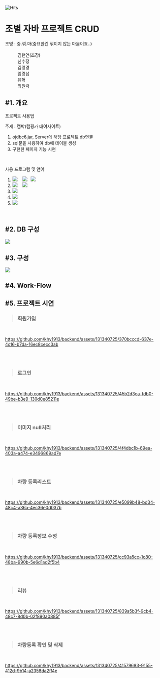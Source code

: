 ![Hits](https://hits.seeyoufarm.com/api/count/incr/badge.svg?url=https%3A%2F%2Fgithub.com%2Fkim-soohyeon&count_bg=%23FFDAC7&title_bg=%23FFADAD&icon=&icon_color=%23E7E7E7&title=hits&edge_flat=false)

<h1>조별 자바 프로젝트 CRUD</h1>
<dl>
  <dt>조명 : 중.꺾.마(중요한건 꺾이지 않는 마음이죠..)</dt> <br>
  <dd>김현연(조장)</dd>
  <dd>신수정</dd>
  <dd>김령경</dd>
  <dd>엄경섭</dd>
  <dd>유혁</dd>
  <dd>최원락</dd>
</dl>

<h2>#1. 개요</h2>
  <p>프로젝트 사용법</p>
  <p>주제 : 캠박<span>(캠핑카 대여사이트)</span></p>
    <ol>
      <li>ojdbc6.jar, Server에 해당 프로젝트 db연결</li>
      <li>sql문을 사용하여 db에 테이블 생성</li>
      <li>구현한 페이지 기능 시현</li>
    </ol>
  <br>

  <p>사용 프로그램 및 언어</p>
  <ol>
    <li><img src="https://img.shields.io/badge/Java-007396.svg?&style=for-the-badge&logo=Java&logoColor=white"> &nbsp;&nbsp; <span><img src="https://img.shields.io/badge/JavaScript-F7DF1E.svg?&style=for-the-badge&logo=JavaScript&logoColor=white"></span> &nbsp;&nbsp;<img src="https://img.shields.io/badge/jQuery-0769AD.svg?&style=for-the-badge&logo=jQuery&logoColor=339933"/></li>
    <li><img src="https://img.shields.io/badge/HTML5-E34F26.svg?&style=for-the-badge&logo=HTML5&logoColor=white"> &nbsp;&nbsp; <img src="https://img.shields.io/badge/CSS3-1572B6.svg?&style=for-the-badge&logo=CSS3&logoColor=white"></li>
    <li><img src="https://img.shields.io/badge/Oracle-F80000.svg?&style=for-the-badge&logo=Oracle&logoColor=white"></li>
    <li><img src="https://img.shields.io/badge/Eclipse%20IDE-2C2255.svg?&style=for-the-badge&logo=Eclipse%20IDE&logoColor=white"></li>
    <li><img src="https://img.shields.io/badge/Visual%20Studio%20Code-007ACC.svg?&style=for-the-badge&logo=Visual%20Studio%20Code&logoColor=white"></li>

    
  </ol>

  

<br>

     
<h2>#2. DB 구성</h2>

<img src="https://github.com/khy1913/backend/assets/131340725/8f9061d9-5c33-4901-8f2f-792389e640b8">


<h2>#3. 구성</h2>
<img src="https://github.com/khy1913/backend/assets/131340725/08f9f702-b09d-4e2e-9f13-fda43a3c5954">
  

<h2>#4. Work-Flow</h2>



<h2>#5. 프로젝트 시연</h2>


<blockquote><h3>회원가입</h3></blockquote>
<br>

https://github.com/khy1913/backend/assets/131340725/370bcccd-637e-4c16-b7da-16ec8cecc3ab
  
  <br>
  <br>
<blockquote><h3>로그인</h3></blockquote>
<br>

https://github.com/khy1913/backend/assets/131340725/45b2d3ca-fdb0-49be-b3e9-130d0e85211e

<br>
<br>
<blockquote><h3>이미지 null처리</h3></blockquote>
<br>

https://github.com/khy1913/backend/assets/131340725/4f4dbc1b-69ea-403a-a474-e3496869ad7e

<br>
<br>
<blockquote><h3>차량 등록리스트</h3></blockquote>
<br>

https://github.com/khy1913/backend/assets/131340725/e5099b48-bd34-48c4-a36a-4ec36e0d037b

<br>
<br>
<blockquote><h3>차량 등록정보 수정</h3></blockquote>
<br>

https://github.com/khy1913/backend/assets/131340725/cc93a5cc-1c80-48ba-990b-5e6d1ad2f5b4

<br>
<br>
<blockquote><h3>리뷰</h3></blockquote>
<br>

https://github.com/khy1913/backend/assets/131340725/839a5b3f-9cb4-48c7-8d0b-02f890a0885f

<br>
<br>
<blockquote><h3>차량등록 확인 및 삭제</h3></blockquote>
<br>

https://github.com/khy1913/backend/assets/131340725/41579683-9155-412d-9b14-a2358da2ff4e
